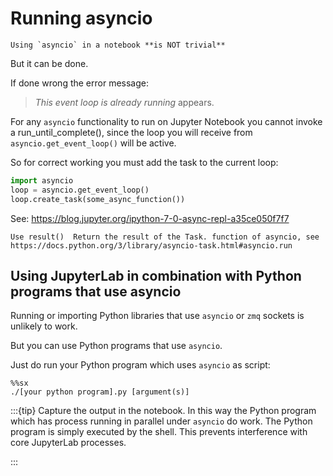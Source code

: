 # Running asyncio 


```{warning} 
Using `asyncio` in a notebook **is NOT trivial**

```

But it can be done.


If done wrong the error message: 
> *This event loop is already running*
appears.

For any `asyncio` functionality to run on Jupyter Notebook you cannot invoke a run_until_complete(), since the loop you will receive from `asyncio.get_event_loop()` will be active. 


So for correct working you must add the task to the current loop:

```python
import asyncio
loop = asyncio.get_event_loop()
loop.create_task(some_async_function())
```

See: https://blog.jupyter.org/ipython-7-0-async-repl-a35ce050f7f7 

```{note}
Use result()  Return the result of the Task. function of asyncio, see https://docs.python.org/3/library/asyncio-task.html#asyncio.run

```

## Using JupyterLab in combination with Python programs that use asyncio

Running or importing Python libraries that use `asyncio` or `zmq` sockets is unlikely to work.

But you can use Python programs that use `asyncio`.

Just do run your Python program which uses `asyncio` as script:
```
%%sx
./[your python program].py [argument(s)]
```


:::{tip} 
Capture the output in the notebook. In this way the Python program which has process running in parallel under `asyncio` do work. The Python program is simply executed by the shell. This prevents interference with core JupyterLab processes. 

:::